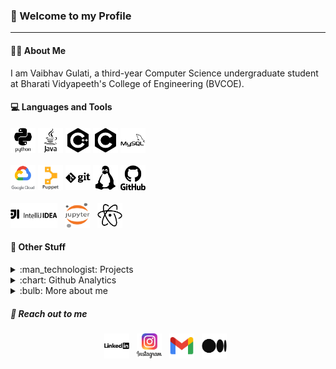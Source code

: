 ### :vulcan_salute: Welcome to my Profile
<hr>

#### :man_student: About Me
I am Vaibhav Gulati, a third-year Computer Science undergraduate student at Bharati Vidyapeeth's College of Engineering (BVCOE).

#### :computer: Languages and Tools

<img src="icons/Python.png" width = 40px height = 40px > <img src="icons/Java.png" width = 40px height = 40px> <img src="icons/C++.png" width = 40px height = 40px> <img src="icons/C.png" width = 40px height = 40px> <img src="icons/Mysql.png" width = 40px height = 40px> <br> <br>
<img src="icons/Gcp.png" width = 40px height = 40px> <img src="icons/Puppet.png" width = 40px height = 40px> <img src="icons/Git.png" width = 40px height = 40px>  <img src="icons/Linux.png" width = 40px height = 40px> <img src="icons/Github.png" width = 40px height = 40px> <br> <br>
<img src="icons/Intellij.png" width = 75px height = 40px> &nbsp; <img src="icons/Jupyter.png" width = 40px height = 40px> &nbsp; <img src="icons/Atom.png" width = 40px height = 40px>

#### :open_file_folder: Other Stuff

<details>
  <summary> :man_technologist: Projects   </summary>
  <br>
  - [Instagram-style Photo Collage Maker](https://github.com/gulvaibhav20/Instagram-Style-Photo-Collage)
  <br><br>
</details>

<details>
  <summary> :chart: Github Analytics </summary>
  <br>

  ![My github stats](https://github-readme-stats.vercel.app/api?username=gulvaibhav20&show_icons=true&theme=nord)
  <br><br>
</details>

<details>
  <summary> :bulb: More about me   </summary>
  <br>
  - In my free time, I write tech articles on Medium.
  - **Hobbies -** <img src="icons/Football.jpg" width = 40px height = 40px> <img src="icons/Pc.jpg" width = 40px height = 40px> <img src="icons/Drawing.png" width = 40px height = 40px >
  <br><br>
</details>

##### :wave: Reach out to me
<p align="center"
<a href="https://www.linkedin.com/in/vaibhav-gulati/"><img src="icons/Linkedin.png" width = 40px height = 40px></a> &nbsp;
<a href="https://www.instagram.com/gulvaibhav20/"><img src="icons/Instagram.png" width = 40px height = 40px ></a> &nbsp;
<a href="gulvaibhav20@gmail.com"><img src="icons/Gmail.png" width = 40px height = 40px ></a> &nbsp;
<a href="https://gulvaibhav20.medium.com/"><img src="icons/Medium.png" width = 40px height = 40px ></a> &nbsp;
</p>
